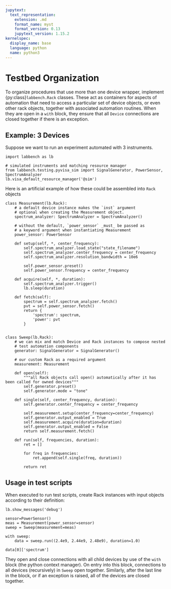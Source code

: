 ```yaml
---
jupytext:
  text_representation:
    extension: .md
    format_name: myst
    format_version: 0.13
    jupytext_version: 1.15.2
kernelspec:
  display_name: base
  language: python
  name: python3
---
```


# Testbed Organization

To organize procedures that use more than one device wrapper, implement {py:class}`labbench.Rack` classes. These act as containers for aspects of automation that need to access a particular set of device objects, or even other rack objects, together with associated automation routines. When they are open in a `with` block, they ensure that all `Device` connections are closed together if there is an exception.

## Example: 3 Devices
Suppose we want to run an experiment automated with 3 instruments.

```{code-cell} ipython3
import labbench as lb

# simulated instruments and matching resource manager
from labbench.testing.pyvisa_sim import SignalGenerator, PowerSensor, SpectrumAnalyzer
lb.visa_default_resource_manager('@sim')
```

Here is an artificial example of how these could be assembled into `Rack` objects

```{code-cell} ipython3
class Measurement(lb.Rack):
    # a default device instance makes the `inst` argument 
    # optional when creating the Measurement object.
    spectrum_analyzer: SpectrumAnalyzer = SpectrumAnalyzer()

    # without the default, `power_sensor` _must_ be passed as
    # a keyword argument when instantiating Measurement
    power_sensor: PowerSensor

    def setup(self, *, center_frequency):
        self.spectrum_analyzer.load_state("state_filename")
        self.spectrum_analyzer.center_frequency = center_frequency
        self.spectrum_analyzer.resolution_bandwidth = 10e6

        self.power_sensor.preset()
        self.power_sensor.frequency = center_frequency

    def acquire(self, *, duration):
        self.spectrum_analyzer.trigger()
        lb.sleep(duration)

    def fetch(self):
        spectrum = self.spectrum_analyzer.fetch()
        pvt = self.power_sensor.fetch()
        return {
            'spectrum': spectrum,
            'power': pvt
        }


class Sweep(lb.Rack):
    # we can mix and match Device and Rack instances to compose nested
    # test automation components
    generator: SignalGenerator = SignalGenerator()

    # our custom Rack as a required argument
    measurement: Measurement

    def open(self):
        """all Rack objects call open() automatically after it has been called for owned devices"""
        self.generator.preset()
        self.generator.mode = "tone"

    def single(self, center_frequency, duration):
        self.generator.center_frequency = center_frequency

        self.measurement.setup(center_frequency=center_frequency)
        self.generator.output_enabled = True
        self.measurement.acquire(duration=duration)
        self.generator.output_enabled = False
        return self.measurement.fetch()

    def run(self, frequencies, duration):
        ret = []

        for freq in frequencies:
            ret.append(self.single(freq, duration))

        return ret
```

## Usage in test scripts
When executed to run test scripts, create Rack instances with input objects according to their definition:

```{code-cell} ipython3
lb.show_messages('debug')

sensor=PowerSensor()
meas = Measurement(power_sensor=sensor)
sweep = Sweep(measurement=meas)

with sweep:
    data = sweep.run((2.4e9, 2.44e9, 2.48e9), duration=1.0)

data[0]['spectrum']
```

They open and close connections with all child devices by use of the `with` block (the python context manager). On entry into this block, connections to all devices (recursively) in `Sweep` open together. Similarly, after the last line in the block, or if an exception is raised, all of the devices are closed together.

```{code-cell} ipython3

```
